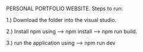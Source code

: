 PERSONAL PORTFOLIO WEBSITE.
Steps to run:


1.) Download the folder into the visual studio.


2.) Install npm using --> npm install --> npm run build.


3.) run the application using --> npm run dev

